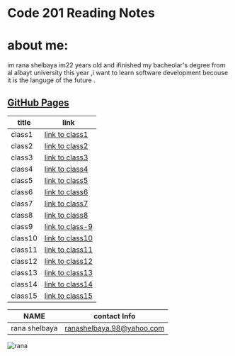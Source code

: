 # Code 201 Reading Notes
# about me:
im rana shelbaya im22 years old and ifinished my bacheolar's degree from al albayt university this year ,i want to learn software development becouse it is the languge of the future .
## [GitHub Pages](https://github.com/RANA469) 


| title | link |
| ----- | --------------------------------------------------------------- |
| class1 | [link to class1](https://rana469.github.io/reading-notes-201/class-01) |
| class2 |[link to class2](https://rana469.github.io/reading-notes-201/class-02)|
|class3|[link to class3](https://rana469.github.io/reading-notes-201/class-03)|
|class4|[link to class4]()|
| class5|[link to class5]()|
| class6|[link to class6]()|
| class7| [link to class7]() |
| class8 | [link to class8]() |
| class9|[link to class-9]()|
| class10 | [link to class10]() |
| class11 |[link to class11]()|
|class12|[link to class12]()|
|class13|[link to class13]()|
| class14|[link to class14]()|
| class15|[link to class15]()|

| NAME | contact Info |
|------------ | ------------- |
|rana shelbaya |ranashelbaya.98@yahoo.com|

![rana ](https://th.bing.com/th/id/OIP.d2ZlTzSoMFASlUF12NJbZgHaD3?pid=Api&w=1640&h=856&rs=1) 

